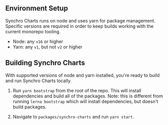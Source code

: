 ## Environment Setup
Synchro Charts runs on node and uses yarn for package management. Specific versions are required in order to keep builds working with the current monorepo tooling.

- Node: any `v16` or higher
- Yarn: any `v1`, but not `v2` or higher

## Building Synchro Charts
With supported versions of node and yarn installed, you're ready to build and run Synchro Charts locally. 

1. Run `yarn bootstrap` from the root of the repo. This will install dependencies and build all of the packages. Note: this is different from running `lerna bootstrap` which will install dependencies, but doesn't build packages.

2. Navigate to `packages/synchro-charts` and run `yarn start`.